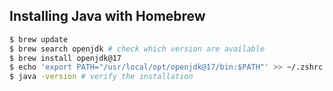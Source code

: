## Installing Java with Homebrew

```bash
$ brew update
$ brew search openjdk # check which version are available
$ brew install openjdk@17 
$ echo 'export PATH="/usr/local/opt/openjdk@17/bin:$PATH"' >> ~/.zshrc # update the shell
$ java -version # verify the installation
```